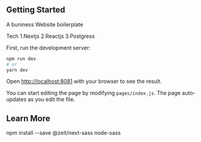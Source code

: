 ## Getting Started

A buniness Website boilerplate 

Tech
1.Nextjs
2.Reactjs
3.Postgress

First, run the development server:

```bash
npm run dev
# or
yarn dev
```

Open [http://localhost:8081](http://localhost:8081) with your browser to see the result.

You can start editing the page by modifying `pages/index.js`. The page auto-updates as you edit the file.

## Learn More

npm install --save @zeit/next-sass node-sass
